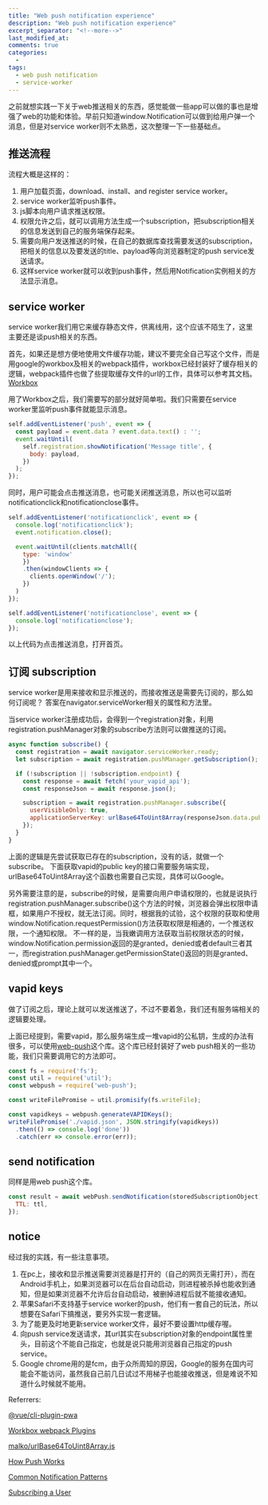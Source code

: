 ```yaml
---
title: "Web push notification experience"
description: "Web push notification experience"
excerpt_separator: "<!--more-->"
last_modified_at: 
comments: true
categories:
  -
tags:
  - web push notification
  - service-worker
---
```


之前就想实践一下关于web推送相关的东西，感觉能做一些app可以做的事也是增强了web的功能和体验。早前只知道window.Notification可以做到给用户弹一个消息，但是对service worker则不太熟悉，这次整理一下一些基础点。

## 推送流程

流程大概是这样的：

1. 用户加载页面，download、install、and register service worker。
2. service worker监听push事件。
3. js脚本向用户请求推送权限。
4. 权限允许之后，就可以调用方法生成一个subscription，把subscription相关的信息发送到自己的服务端保存起来。
5. 需要向用户发送推送的时候，在自己的数据库查找需要发送的subscription，把相关的信息以及要发送的title、payload等向浏览器制定的push service发送请求。
6. 这样service worker就可以收到push事件，然后用Notification实例相关的方法显示消息。

## service worker

service worker我们用它来缓存静态文件，供离线用，这个应该不陌生了，这里主要还是谈push相关的东西。

首先，如果还是想方便地使用文件缓存功能，建议不要完全自己写这个文件，而是用google的workbox及相关的webpack插件，workbox已经封装好了缓存相关的逻辑，webpack插件也做了些提取缓存文件的url的工作，具体可以参考其文档。<a target="_blank" href="https://developers.google.com/web/tools/workbox/">Workbox</a>

用了Workbox之后，我们需要写的部分就好简单啦。我们只需要在service worker里监听push事件就能显示消息。

```javascript
self.addEventListener('push', event => {
  const payload = event.data ? event.data.text() : '';
  event.waitUntil(
    self.registration.showNotification('Message title', {
      body: payload,
    })
  );
});
```

同时，用户可能会点击推送消息，也可能关闭推送消息，所以也可以监听notificationclick和notificationclose事件。

```javascript
self.addEventListener('notificationclick', event => {
  console.log('notificationclick');
  event.notification.close();

  event.waitUntil(clients.matchAll({
    type: 'window'
    })
    .then(windowClients => {
      clients.openWindow('/');
    })
  )
});

self.addEventListener('notificationclose', event => {
  console.log('notificationclose');
});
```

以上代码为点击推送消息，打开首页。

## 订阅 subscription

service worker是用来接收和显示推送的，而接收推送是需要先订阅的，那么如何订阅呢？
答案在navigator.serviceWorker相关的属性和方法里。

当service worker注册成功后，会得到一个registration对象，利用registration.pushManager对象的subscribe方法则可以做推送的订阅。

```javascript
async function subscribe() {
  const registration = await navigator.serviceWorker.ready;
  let subscription = await registration.pushManager.getSubscription();

  if (!subscription || !subscription.endpoint) {
    const response = await fetch('your_vapid_api');
    const responseJson = await response.json();

    subscription = await registration.pushManager.subscribe({
      userVisibleOnly: true,
      applicationServerKey: urlBase64ToUint8Array(responseJson.data.publicKey)
    });
  }
}
```

上面的逻辑是先尝试获取已存在的subscription，没有的话，就做一个subscribe。
下面获取vapid的public key的接口需要服务端实现，urlBase64ToUint8Array这个函数也需要自己实现，具体可以Google。

另外需要注意的是，subscribe的时候，是需要向用户申请权限的，也就是说执行registration.pushManager.subscribe()这个方法的时候，浏览器会弹出权限申请框，如果用户不授权，就无法订阅。同时，根据我的试验，这个权限的获取和使用window.Notification.requestPermission()方法获取权限是相通的，一个推送权限，一个通知权限。
不一样的是，当我嫩调用方法获取当前权限状态的时候，window.Notification.permission返回的是granted，denied或者default三者其一，而registration.pushManager.getPermissionState()返回的则是granted、denied或prompt其中一个。

## vapid keys

做了订阅之后，理论上就可以发送推送了，不过不要着急，我们还有服务端相关的逻辑要处理。

上面已经提到，需要vapid，那么服务端生成一堆vapid的公私钥，生成的办法有很多，可以使用<a target="_blank" href="https://github.com/web-push-libs/web-push">web-push</a>这个库。这个库已经封装好了web push相关的一些功能，我们只需要调用它的方法即可。

```javascript
const fs = require('fs');
const util = require('util');
const webpush = require('web-push');

const writeFilePromise = util.promisify(fs.writeFile);

const vapidkeys = webpush.generateVAPIDKeys();
writeFilePromise('./vapid.json', JSON.stringify(vapidkeys))
  .then(() => console.log('done'))
  .catch(err => console.error(err));
```

## send notification

同样是用web push这个库。

```javascript
const result = await webPush.sendNotification(storedSubscriptionObject), 'payload', {
  TTL: ttl,
});
```

## notice

经过我的实践，有一些注意事项。

1. 在pc上，接收和显示推送需要浏览器是打开的（自己的网页无需打开），而在Android手机上，如果浏览器可以在后台自动启动，则进程被杀掉也能收到通知，但是如果浏览器不允许后台自动启动，被删掉进程后就不能接收通知。
2. 苹果Safari不支持基于service worker的push，他们有一套自己的玩法，所以想要在Safari下搞推送，要另外实现一套逻辑。
3. 为了能更及时地更新service worker文件，最好不要设置http缓存喔。
4. 向push service发送请求，其url其实在subscription对象的endpoint属性里头，目前这个不能自己指定，也就是说只能用浏览器自己指定的push service。
5. Google chrome用的是fcm，由于众所周知的原因，Google的服务在国内可能会不能访问，虽然我自己前几日试过不用梯子也能接收推送，但是难说不知道什么时候就不能用。


Referrers:

<site><a target="_blank" href="https://github.com/vuejs/vue-cli/tree/dev/packages/%40vue/cli-plugin-pwa">@vue/cli-plugin-pwa</a></site>

<site><a target="_blank" href="https://developers.google.com/web/tools/workbox/modules/workbox-webpack-plugin">Workbox webpack Plugins</a></site>

<site><a target="_blank" href="https://gist.github.com/malko/ff77f0af005f684c44639e4061fa8019">malko/urlBase64ToUint8Array.js</a></site>

<site><a target="_blank" href="https://developers.google.com/web/fundamentals/push-notifications/how-push-works">How Push Works</a></site>

<site><a target="_blank" href="https://web-push-book.gauntface.com/chapter-05/04-common-notification-patterns/">Common Notification Patterns</a></site>

<site><a target="_blank" href="https://developers.google.com/web/fundamentals/push-notifications/subscribing-a-user#permissions_and_subscribe">Subscribing a User</a></site>
